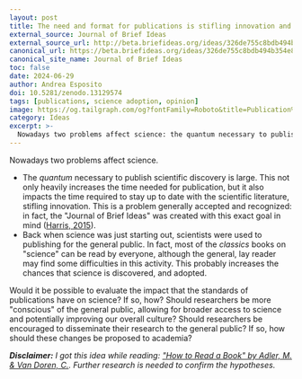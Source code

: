 ```yaml
---
layout: post
title: The need and format for publications is stifling innovation and science adoption
external_source: Journal of Brief Ideas
external_source_url: http://beta.briefideas.org/ideas/326de755c8bdb494b354e804fb09a74e
canonical_url: https://beta.briefideas.org/ideas/326de755c8bdb494b354e804fb09a74e
canonical_site_name: Journal of Brief Ideas
toc: false
date: 2024-06-29
author: Andrea Esposito
doi: 10.5281/zenodo.13129574
tags: [publications, science adoption, opinion]
image: https://og.tailgraph.com/og?fontFamily=Roboto&title=Publication%20format%20is%20stifling%20innovation&titleTailwind=font-bold%20text-6xl%20text-white&text=A%20Brief%20Idea&textTailwind=text-2xl%20mt-4%20text-white&logoTailwind=h-8&bgTailwind=bg-black&footer=espositoandrea.github.io&footerTailwind=text-white
category: Ideas
excerpt: >-
  Nowadays two problems affect science: the quantum necessary to publish scientific discovery is large. This not only heavily increases the time needed for publication, but it also impacts the time required to stay up to date with the...
---
```


Nowadays two problems affect science.

- The *quantum* necessary to publish scientific discovery is large. This not only heavily increases the time needed for publication, but it also impacts the time required to stay up to date with the scientific literature, stifling innovation. This is a problem generally accepted and recognized: in fact, the "Journal of Brief Ideas" was created with this exact goal in mind ([Harris, 2015](https://beta.briefideas.org/ideas/17b997da912f99ce9988a47f42b52692)).
- Back when science was just starting out, scientists were used to publishing for the general public. In fact, most of the *classics* books on "science" can be read by everyone, although the general, lay reader may find some difficulties in this activity. This probably increases the chances that science is discovered, and adopted.

Would it be possible to evaluate the impact that the standards of publications have on science? If so, how? Should researchers be more "conscious" of the general public, allowing for broader access to science and potentially improving our overall culture? Should researchers be encouraged to disseminate their research to the general public? If so, how should these changes be proposed to academia?

***Disclaimer:** I got this idea while reading: ["How to Read a Book" by Adler, M. & Van Doren, C.](https://www.google.com/books/edition/How_to_Read_a_Book/Xg-CBAAAQBAJ?hl=it&gbpv=0&kptab=overview). Further research is needed to confirm the hypotheses.*
